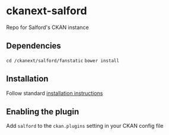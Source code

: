 ckanext-salford
===============

Repo for Salford's CKAN instance


Dependencies
------------

`cd /ckanext/salford/fanstatic`
`bower install`


Installation
------------

Follow standard [installation instructions](http://docs.ckan.org/en/latest/extensions/tutorial.html?highlight=install#installing-the-extension)


Enabling the plugin
-------------------

Add `salford` to the `ckan.plugins` setting in your CKAN config file
